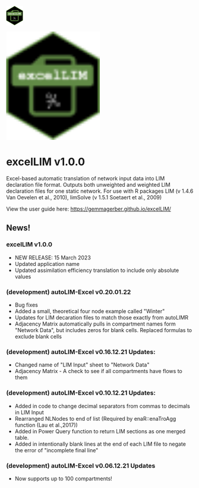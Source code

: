 ![logo](docs/images/excelLIMlogo.png)

<img src="https://github.com/gemmagerber/excelLIM/blob/main/docs/images/excelLIMlogo.png" width=50% height=50%>

# excelLIM v1.0.0

Excel-based automatic translation of network input data into LIM declaration file format. 
Outputs both unweighted and weighted LIM declaration files for one static network.
For use with R packages LIM (v 1.4.6 Van Oevelen et al., 2010), limSolve (v 1.5.1 Soetaert et al., 2009)

View the user guide here: https://gemmagerber.github.io/excelLIM/

## News!

### excelLIM v1.0.0
- NEW RELEASE: 15 March 2023
- Updated application name
- Updated assimilation efficiency translation to include only absolute values

### (development) autoLIM-Excel v0.20.01.22
- Bug fixes
- Added a small, theoretical four node example called "Winter"
- Updates for LIM decaration files to match those exactly from autoLIMR
- Adjacency Matrix automatically pulls in compartment names form "Network Data", but includes zeros for blank cells. Replaced formulas to exclude blank cells

### (development) autoLIM-Excel v0.16.12.21 Updates:
- Changed name of "LIM Input" sheet to "Network Data"
- Adjacency Matrix - A check to see if all compartments have flows to them 

### (development) autoLIM-Excel v0.10.12.21 Updates:
- Added in code to change decimal separators from commas to decimals in LIM Input
- Rearranged NLNodes to end of list (Required by enaR::enaTroAgg function (Lau et al.,2017))
- Added in Power Query function to return LIM sections as one merged table.
- Added in intentionally blank lines at the end of each LIM file to negate the error of "incomplete final line"

### (development) autoLIM-Excel v0.06.12.21 Updates
- Now supports up to 100 compartments!
